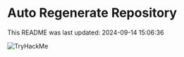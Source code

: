 # Auto Regenerate Repository

This README was last updated: 2024-09-14 15:06:36

 ![TryHackMe](https://tryhackme.com/badge/533634)